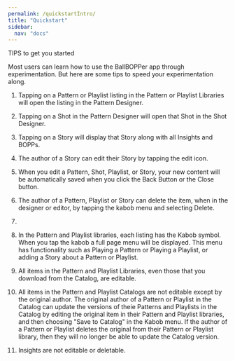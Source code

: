 ```yaml
---
permalink: /quickstartIntro/
title: "Quickstart"
sidebar:
  nav: "docs"
---
```


TIPS to get you started

Most users can learn how to use the BallBOPPer app through experimentation. But here are some tips to speed your experimentation along.

1. Tapping on a Pattern or Playlist listing in the Pattern or Playlist Libraries will open the listing in the Pattern Designer. 
2. Tapping on a Shot in the Pattern Designer will open that Shot in the Shot Designer.
3. Tapping on a Story will display that Story along with all Insights and BOPPs.
4. The author of a Story can edit their Story by tapping the edit icon.
5. When you edit a Pattern, Shot, Playlist, or Story, your new content will be automatically saved when you click the Back Button or the Close button. 
6. The author of a Pattern, Playlist or Story can delete the item, when in the designer or editor, by tapping the kabob menu and selecting Delete.
7. 
8. In the Pattern and Playlist libraries, each listing has the Kabob symbol. When you tap the kabob a full page menu will be displayed. This menu has functionality such as Playing a Pattern or Playing a Playlist, or adding a Story about a Pattern or Playlist.

7. All items in the Pattern and Playlist Libraries, even those that you download from the Catalog, are editable. 
8. All items in the Pattern and Playlist Catalogs are not editable except by the original author. The original author of a Pattern or Playlist in the Catalog can update the versions of theie Patterns and Playlists in the Catalog by editing the original item in their Pattern and Playlist libraries, and then choosing "Save to Catalog" in the Kabob menu. If the author of a Pattern or Playlist deletes the original from their Pattern or Playlist library, then they will no longer be able to update the Catalog version.
9. Insights are not editable or deletable.


